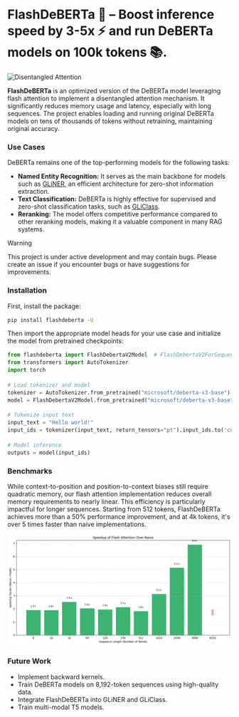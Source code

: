 # FlashDeBERTa 🦾 – Boost inference speed by 3-5x ⚡ and run DeBERTa models on 100k tokens 📚.

![Disentangled Attention](images/flash.png)

**FlashDeBERTa** is an optimized version of the DeBERTa model leveraging flash attention to implement a disentangled attention mechanism. It significantly reduces memory usage and latency, especially with long sequences. The project enables loading and running original DeBERTa models on tens of thousands of tokens without retraining, maintaining original accuracy.

### Use Cases

DeBERTa remains one of the top-performing models for the following tasks:

- **Named Entity Recognition:** It serves as the main backbone for models such as [GLiNER](https://github.com/urchade/GLiNER), an efficient architecture for zero-shot information extraction.
- **Text Classification:** DeBERTa is highly effective for supervised and zero-shot classification tasks, such as [GLiClass](https://github.com/Knowledgator/GLiClass).
- **Reranking:** The model offers competitive performance compared to other reranking models, making it a valuable component in many RAG systems.

> [!warning]
> This project is under active development and may contain bugs. Please create an issue if you encounter bugs or have suggestions for improvements.

### Installation

First, install the package:

```bash
pip install flashdeberta -U
```

Then import the appropriate model heads for your use case and initialize the model from pretrained checkpoints:

```python
from flashdeberta import FlashDebertaV2Model  # FlashDebertaV2ForSequenceClassification, FlashDebertaV2ForTokenClassification, etc.
from transformers import AutoTokenizer
import torch

# Load tokenizer and model
tokenizer = AutoTokenizer.from_pretrained("microsoft/deberta-v3-base")
model = FlashDebertaV2Model.from_pretrained("microsoft/deberta-v3-base").to('cuda')

# Tokenize input text
input_text = "Hello world!"
input_ids = tokenizer(input_text, return_tensors="pt").input_ids.to('cuda')

# Model inference
outputs = model(input_ids)
```

### Benchmarks

While context-to-position and position-to-context biases still require quadratic memory, our flash attention implementation reduces overall memory requirements to nearly linear. This efficiency is particularly impactful for longer sequences. Starting from 512 tokens, FlashDeBERTa achieves more than a 50% performance improvement, and at 4k tokens, it's over 5 times faster than naive implementations.

![benchmarking](images/benchmarking.png)

### Future Work

- Implement backward kernels.
- Train DeBERTa models on 8,192-token sequences using high-quality data.
- Integrate FlashDeBERTa into GLiNER and GLiClass.
- Train multi-modal T5 models.

